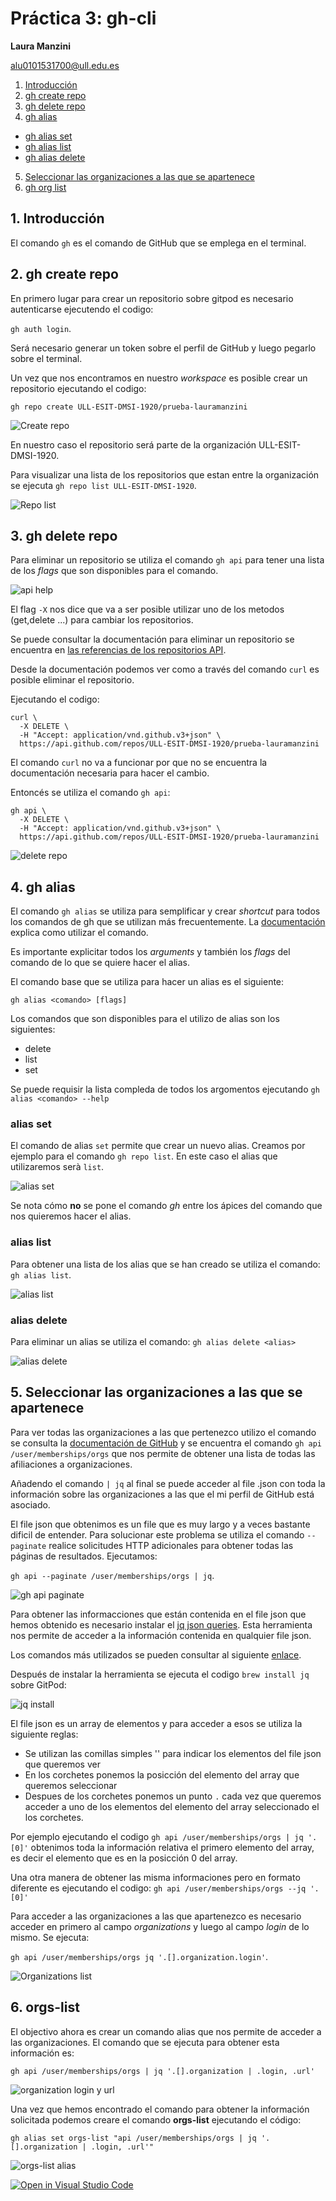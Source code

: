 # Práctica 3: gh-cli
**Laura Manzini**

alu0101531700@ull.edu.es

1. [Introducción](intro)
2. [gh create repo](create)
3. [gh delete repo](delete)
4. [gh alias](#alias)
  * [gh alias set](#aliasset)
  * [gh alias list](#aliaslist)
  * [gh alias delete](#aliasdelete)
5. [Seleccionar las organizaciones a las que se apartenece](#selectorgs)
6. [gh org list](#orglist)



<a name = "intro"><a>
## 1. Introducción

El comando `gh` es el comando de GitHub que se emplega en el terminal.

<a name = "create"><a>
## 2. gh create repo

En primero lugar para crear un repositorio sobre gitpod es necesario autenticarse ejecutendo el codigo:
 
`gh auth login`.

Será necesario generar un token sobre el perfil de GitHub y luego pegarlo sobre el terminal.

Un vez que nos encontramos en nuestro _workspace_ es posible crear un repositorio ejecutando el codigo:

 `gh repo create ULL-ESIT-DMSI-1920/prueba-lauramanzini`

![Create repo](Img2_create1.jpg)

En nuestro caso el repositorio será parte de la organización ULL-ESIT-DMSI-1920.

Para visualizar una lista de los repositorios que estan entre la organización se ejecuta `gh repo list ULL-ESIT-DMSI-1920`.

![Repo list](Img2_view.jpg)

<a name = "delete"><a>
## 3. gh delete repo

Para eliminar un repositorio se utiliza el comando `gh api` para tener una lista de los _flags_ que son disponibles para el comando.

![api help](/Img1_gh_api_help.jpg)

El flag `-X` nos dice que va a ser posible utilizar uno de los metodos (get,delete ...) para cambiar los repositorios.

Se puede consultar la documentación para eliminar un repositorio se encuentra en [las referencias de los repositorios API](https://docs.github.com/en/rest/reference/repos). 

Desde la documentación podemos ver como a través del comando `curl` es posible eliminar el repositorio.

Ejecutando el codigo:

```
curl \
  -X DELETE \
  -H "Accept: application/vnd.github.v3+json" \
  https://api.github.com/repos/ULL-ESIT-DMSI-1920/prueba-lauramanzini
```

El comando `curl` no va a funcionar por que no se encuentra la documentación necesaria para hacer el cambio.

Entoncés se utiliza el comando `gh api`:

```
gh api \
  -X DELETE \
  -H "Accept: application/vnd.github.v3+json" \
  https://api.github.com/repos/ULL-ESIT-DMSI-1920/prueba-lauramanzini
```

![delete repo](/Img4_delete_repo.jpg)

<a name = "alias"><a>
## 4. gh alias

El comando `gh alias` se utiliza para semplificar y crear _shortcut_ para todos los comandos de gh que se utilizan más frecuentemente. La [documentación](https://cli.github.com/manual/gh_alias) explica como utilizar el comando.

Es importante explicitar todos los _arguments_ y también los _flags_ del comando de lo que se quiere hacer el alias.

El comando base que se utiliza para hacer un alias es el siguiente:

 `gh alias <comando> [flags]`

 Los comandos que son disponibles para el utilizo de alias son los siguientes:

 * delete
 * list
 * set

 Se puede requisir la lista compleda de todos los argomentos ejecutando `gh alias <comando> --help`

<a name = "aliasset"><a>
 ### alias set

El comando de alias `set` permite que crear un nuevo alias. Creamos por ejemplo para el comando `gh repo list`. En este caso el alias que utilizaremos serà `list`.

![alias set](/Img5_alias_set.jpg)

Se nota cómo **no** se pone el comando *gh* entre los ápices del comando que nos quieremos hacer el alias. 

<a name = "aliaslist"><a>
 ### alias list

Para obtener una lista de los alias que se han creado se utiliza el comando: `gh alias list`.

![alias list](/Img5_alias_list.jpg)

<a name = "aliasdelete"><a>
 ###  alias delete

 Para eliminar un alias se utiliza el comando: `gh alias delete <alias>`

![alias delete](/Img5_alias_delete.jpg )

<a name = "selectorgs"><a>
## 5. Seleccionar las organizaciones a las que se apartenece

Para ver todas las organizaciones a las que pertenezco utilizo el comando  se consulta la [documentación de GitHub](https://docs.github.com/en/rest/reference/orgs#list-organization-memberships-for-the-authenticated-user) y se encuentra el comando `gh api  /user/memberships/orgs` que nos permite de obtener una lista de todas las afiliaciones a organizaciones.

Añadendo el comando `| jq` al final se puede acceder al file .json con toda la información sobre las organizaciones a las que el mi perfil de GitHub está asociado.

El file json que obtenimos es un file que es muy largo y a veces bastante dificil de entender. Para solucionar este problema se utiliza el comando `--paginate` realice solicitudes HTTP adicionales para obtener todas las páginas de resultados. Ejecutamos:

 `gh api --paginate /user/memberships/orgs | jq`.

![gh api paginate](/Img6_gh_memberships_jq.jpg)

Para obtener las informacciones que están contenida en el file json que hemos obtenido es necesario instalar el [jq json queries](https://stedolan.github.io/jq/). Esta herramienta nos permite de acceder a la información contenida en qualquier file json.

Los comandos más utilizados se pueden consultar al siguiente [enlace](https://stedolan.github.io/jq/manual/#Basicfilters).

Después de instalar la herramienta se ejecuta el codigo `brew install jq` sobre GitPod:

![jq install](/Img7_jq_install.jpg)

El file json es un array de elementos y para acceder a esos se utiliza la siguiente reglas:

* Se utilizan las comillas simples '' para indicar los elementos del file json que queremos ver
* En los corchetes ponemos la posicción del elemento del array que queremos seleccionar
* Despues de los corchetes ponemos un punto `.` cada vez que queremos acceder a uno de los elementos del elemento del array seleccionado el los corchetes.

Por ejemplo ejecutando el codigo `gh api /user/memberships/orgs | jq '.[0]'` obtenimos toda la información relativa el primero elemento del array, es decir el elemento que es en la posicción 0 del array.

Una otra manera de obtener las misma informaciones pero en formato diferente es ejecutando el codigo:
 `gh api /user/memberships/orgs --jq '.[0]'`

Para acceder a las organizaciones a las que apartenezco es necesario acceder en primero al campo *organizations* y luego al campo *login* de lo mismo. Se ejecuta:

 `gh api /user/memberships/orgs jq '.[].organization.login'`.

![Organizations list](/Img8_organizations_login.jpg)

<a name = "orgslist"><a>
## 6. orgs-list

El objectivo ahora es crear un comando alias que nos permite de acceder a las organizaciones. El comando que se ejecuta para obtener esta información es:

 `gh api /user/memberships/orgs | jq '.[].organization | .login, .url'`

![organization login y url](/Img9_login_url.jpg)

Una vez que hemos encontrado el comando para obtener la información solicitada podemos creare el comando **orgs-list** ejecutando el código:

 `gh alias set orgs-list "api /user/memberships/orgs | jq '.[].organization | .login, .url'"`

![orgs-list alias](/Img9_alias_orgs-list.jpg)

[![Open in Visual Studio Code](https://classroom.github.com/assets/open-in-vscode-f059dc9a6f8d3a56e377f745f24479a46679e63a5d9fe6f495e02850cd0d8118.svg)](https://classroom.github.com/online_ide?assignment_repo_id=6022596&assignment_repo_type=AssignmentRepo)
